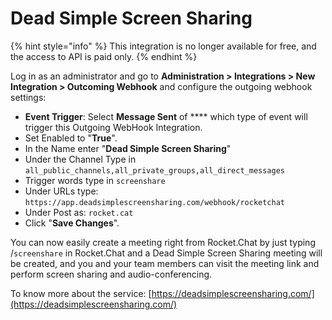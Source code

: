 # Dead Simple Screen Sharing

{% hint style="info" %}
This integration is no longer available for free, and the access to API is paid only.
{% endhint %}

Log in as an administrator and go to **Administration > Integrations > New Integration > Outcoming Webhook** and configure the outgoing webhook settings:

* **Event Trigger**: Select **Message Sent**  of **** which type of event will trigger this Outgoing WebHook Integration.
* Set Enabled to "**True**".
* In the Name enter "**Dead Simple Screen Sharing**"
* Under the Channel Type in `all_public_channels,all_private_groups,all_direct_messages`
* Trigger words type in `screenshare`
* Under URLs type: `https://app.deadsimplescreensharing.com/webhook/rocketchat`
* Under Post as: `rocket.cat`
* Click "**Save Changes**".

You can now easily create a meeting right from Rocket.Chat by just typing /`screenshare` in Rocket.Chat and a Dead Simple Screen Sharing meeting will be created, and you and your team members can visit the meeting link and perform screen sharing and audio-conferencing.

To know more about the service: [https://deadsimplescreensharing.com/](https://deadsimplescreensharing.com/)
